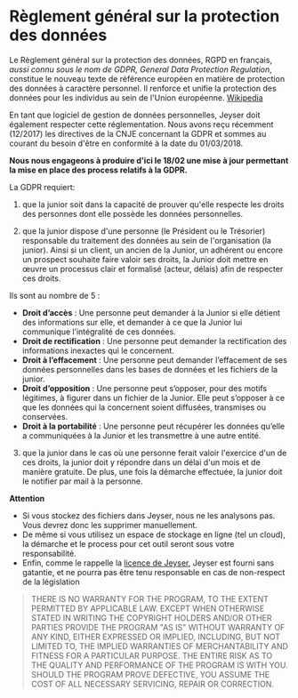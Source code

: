 # Règlement général sur la protection des données

Le Règlement général sur la protection des données, RGPD en français, *aussi connu sous le nom de GDPR, General Data Protection Regulation*, constitue le nouveau texte de référence européen en matière de protection des données à caractère personnel. ll renforce et unifie la protection des données pour les individus au sein de l'Union européenne. [Wikipedia](https://fr.wikipedia.org/wiki/R%C3%A8glement_g%C3%A9n%C3%A9ral_sur_la_protection_des_donn%C3%A9es)

En tant que logiciel de gestion de données personnelles, Jeyser doit également respecter cette réglementation. 
Nous avons reçu récemment (12/2017) les directives de la CNJE concernant la GDPR et sommes au courant du besoin d'être en conformité à la date du 01/03/2018.

**Nous nous engageons à produire d'ici le 18/02 une mise à jour permettant la mise en place des process relatifs à la GDPR.**

La GDPR requiert: 

1. que la junior soit dans la capacité de prouver qu'elle respecte les droits des personnes dont elle possède les données personnelles.

2. que la junior dispose d'une personne (le Président ou le Trésorier) responsable du traitement des données au sein de l'organisation (la junior). Ainsi si un client, un ancien de la Junior, un adhérent ou encore un prospect souhaite faire valoir ses droits, la Junior doit mettre en œuvre un processus clair et formalisé (acteur, délais) afin de respecter ces droits.

Ils sont au nombre de 5 :  
 
 * **Droit d’accès** : Une personne peut demander à la Junior si elle détient des informations sur elle, et demander à ce que la Junior lui communique l’intégralité de ces données. 
 * **Droit de rectification** : Une personne peut demander la rectification des informations inexactes qui le concernent. 
 * **Droit à l’effacement** : Une personne peut demander l’effacement de ses données personnelles dans les bases de données et les fichiers de la junior. 
 * **Droit d’opposition** : Une personne peut s’opposer, pour des motifs légitimes, à figurer dans un fichier de la Junior. Elle peut s’opposer à ce que les données qui la concernent soient diffusées, transmises ou conservées. 
 * **Droit à la portabilité** : Une personne peut récupérer les données qu’elle a communiquées à la Junior et les transmettre à une autre entité. 


3. que la junior dans le cas où une personne ferait valoir l'exercice d'un de ces droits, la junior doit y répondre dans un délai d'un mois et de manière gratuite. De plus, une fois la démarche effectuée, la junior doit le notifier par mail à la personne.

**Attention**

 * Si vous stockez des fichiers dans Jeyser, nous ne les analysons pas. Vous devrez donc les supprimer manuellement. 
 * De même si vous utilisez un espace de stockage en ligne (tel un cloud), la démarche et le process pour cet outil seront sous votre responsabilité.
 * Enfin, comme le rappelle la [licence de Jeyser](https://github.com/n7consulting/Incipio/blob/master/LICENSE), Jeyser est fourni sans gatantie, et ne pourra pas être tenu responsable en cas de non-respect de la législation
 
 > THERE IS NO WARRANTY FOR THE PROGRAM, TO THE EXTENT PERMITTED BY
> APPLICABLE LAW.  EXCEPT WHEN OTHERWISE STATED IN WRITING THE COPYRIGHT
> HOLDERS AND/OR OTHER PARTIES PROVIDE THE PROGRAM "AS IS" WITHOUT WARRANTY
> OF ANY KIND, EITHER EXPRESSED OR IMPLIED, INCLUDING, BUT NOT LIMITED TO,
> THE IMPLIED WARRANTIES OF MERCHANTABILITY AND FITNESS FOR A PARTICULAR
> PURPOSE.  THE ENTIRE RISK AS TO THE QUALITY AND PERFORMANCE OF THE PROGRAM
> IS WITH YOU.  SHOULD THE PROGRAM PROVE DEFECTIVE, YOU ASSUME THE COST OF
> ALL NECESSARY SERVICING, REPAIR OR CORRECTION.
